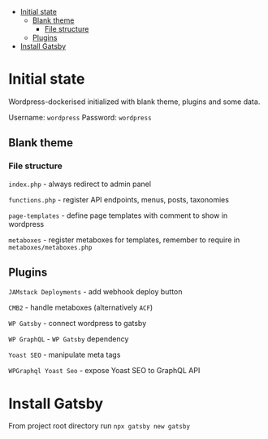 - [Initial state](#initial-state)
  - [Blank theme](#blank-theme)
    - [File structure](#file-structure)
  - [Plugins](#plugins)
- [Install Gatsby](#install-gatsby)

# Initial state

Wordpress-dockerised initialized with blank theme, plugins and some data.

Username: `wordpress` Password: `wordpress`

## Blank theme

### File structure

`index.php` - always redirect to admin panel

`functions.php` - register API endpoints, menus, posts, taxonomies

`page-templates` - define page templates with comment to show in wordpress

`metaboxes` - register metaboxes for templates, remember to require in `metaboxes/metaboxes.php`

## Plugins

`JAMstack Deployments` - add webhook deploy button

`CMB2` - handle metaboxes (alternatively `ACF`)

`WP Gatsby` - connect wordpress to gatsby

`WP GraphQL` - `WP Gatsby` dependency

`Yoast SEO` - manipulate meta tags

`WPGraphql Yoast Seo` - expose Yoast SEO to GraphQL API

# Install Gatsby

From project root directory run
`npx gatsby new gatsby`

